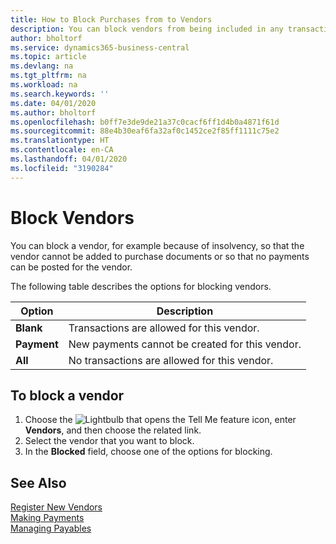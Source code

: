 ```yaml
---
title: How to Block Purchases from to Vendors
description: You can block vendors from being included in any transactions, or just block new payments to them.
author: bholtorf
ms.service: dynamics365-business-central
ms.topic: article
ms.devlang: na
ms.tgt_pltfrm: na
ms.workload: na
ms.search.keywords: ''
ms.date: 04/01/2020
ms.author: bholtorf
ms.openlocfilehash: b0ff7e3de9de21a37c0cacf6ff1d4b0a4871f61d
ms.sourcegitcommit: 88e4b30eaf6fa32af0c1452ce2f85ff1111c75e2
ms.translationtype: HT
ms.contentlocale: en-CA
ms.lasthandoff: 04/01/2020
ms.locfileid: "3190284"
---
```

# <a name="block-vendors"></a>Block Vendors
You can block a vendor, for example because of insolvency, so that the vendor cannot be added to purchase documents or so that no payments can be posted for the vendor.

The following table describes the options for blocking vendors.  

|Option|Description|  
|--------------------|------------|  
|**Blank**|Transactions are allowed for this vendor.|
|**Payment**|New payments cannot be created for this vendor.|  
|**All**|No transactions are allowed for this vendor.|  

## <a name="to-block-a-vendor"></a>To block a vendor  
1. Choose the ![Lightbulb that opens the Tell Me feature](media/ui-search/search_small.png "Tell me what you want to do") icon, enter **Vendors**, and then choose the related link.
2. Select the vendor that you want to block.
3. In the **Blocked** field, choose one of the options for blocking.

## <a name="see-also"></a>See Also  
[Register New Vendors](purchasing-how-register-new-vendors.md)  
[Making Payments](payables-make-payments.md)  
[Managing Payables](payables-manage-payables.md)
